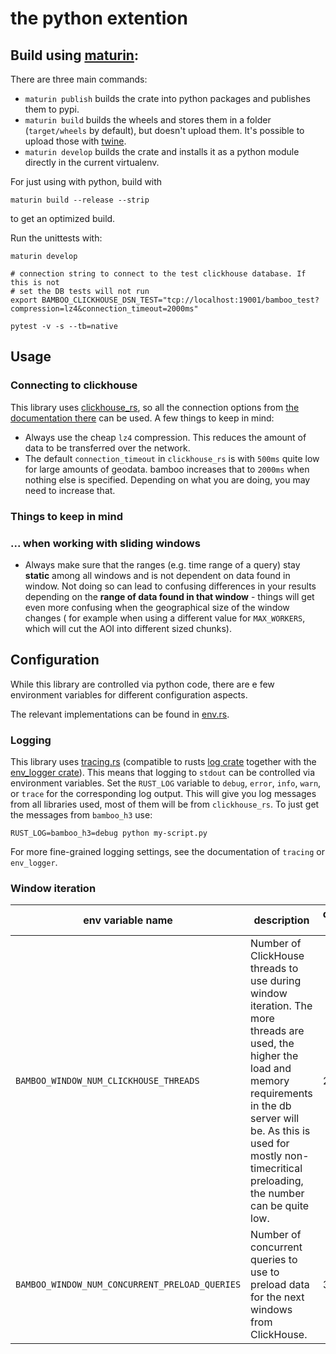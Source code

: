 # the python extention

## Build using [maturin](https://github.com/PyO3/maturin):

There are three main commands:

* `maturin publish` builds the crate into python packages and publishes them to pypi.
* `maturin build` builds the wheels and stores them in a folder (`target/wheels` by default), but doesn't upload them.
  It's possible to upload those with [twine](https://github.com/pypa/twine).
* `maturin develop` builds the crate and installs it as a python module directly in the current virtualenv.

For just using with python, build with

```
maturin build --release --strip
```

to get an optimized build.

Run the unittests with:

```shell
maturin develop

# connection string to connect to the test clickhouse database. If this is not
# set the DB tests will not run
export BAMBOO_CLICKHOUSE_DSN_TEST="tcp://localhost:19001/bamboo_test?compression=lz4&connection_timeout=2000ms"

pytest -v -s --tb=native
```

## Usage

### Connecting to clickhouse

This library uses [clickhouse_rs](https://github.com/suharev7/clickhouse-rs), so all the connection options
from [the documentation there](https://docs.rs/clickhouse-rs/1.0.0-alpha.1/clickhouse_rs/index.html#dns)
can be used. A few things to keep in mind:

* Always use the cheap `lz4` compression. This reduces the amount of data to be transferred over the network.
* The default `connection_timeout` in `clickhouse_rs` is with `500ms` quite low for large amounts of geodata. bamboo
  increases that to `2000ms` when nothing else is specified. Depending on what you are doing, you may need to increase
  that.

### Things to keep in mind

### ... when working with sliding windows

* Always make sure that the ranges (e.g. time range of a query) stay **static** among all windows and is not dependent
  on data found in window. Not doing so can lead to confusing differences in your results depending on the **range of
  data found in that window** - things will get even more confusing when the geographical size of the window changes (
  for example when using a different value for `MAX_WORKERS`, which will cut the AOI into different sized chunks).

## Configuration

While this library are controlled via python code, there are e few environment variables for different configuration
aspects.

The relevant implementations can be found in [env.rs](src/env.rs).

### Logging

This library uses [tracing.rs](https://tracing.rs/tracing/) (compatible to
rusts [log crate](https://docs.rs/log/0.4.6/log/) together with
the [env_logger crate](https://docs.rs/env_logger/0.8.2/env_logger/)). This means that logging to `stdout` can be
controlled via environment variables. Set the `RUST_LOG` variable to `debug`, `error`, `info`, `warn`, or `trace` for
the corresponding log output. This will give you log messages from all libraries used, most of them will be
from `clickhouse_rs`. To just get the messages from `bamboo_h3` use:

```
RUST_LOG=bamboo_h3=debug python my-script.py
```

For more fine-grained logging settings, see the documentation of `tracing` or `env_logger`.

### Window iteration

| env variable name | description | default value |
| --- | --- | --- |
| `BAMBOO_WINDOW_NUM_CLICKHOUSE_THREADS` | Number of ClickHouse threads to use during window iteration. The more threads are used, the higher the load and memory requirements in the db server will be. As this is used for mostly non-timecritical preloading, the number can be quite low. | 2 |
| `BAMBOO_WINDOW_NUM_CONCURRENT_PRELOAD_QUERIES` | Number of concurrent queries to use to preload data for the next windows from ClickHouse. | 3 |
